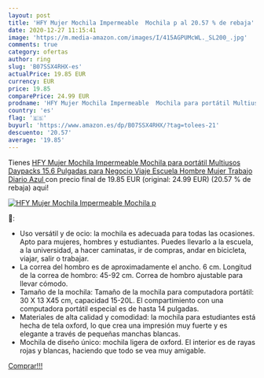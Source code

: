 ```yaml
---
layout: post
title: 'HFY Mujer Mochila Impermeable  Mochila p al 20.57 % de rebaja'
date: 2020-12-27 11:15:41
image: 'https://m.media-amazon.com/images/I/415AGPUMcWL._SL200_.jpg'
comments: true
category: ofertas
author: ring
slug: 'B07SSX4RHX-es'
actualPrice: 19.85 EUR
currency: EUR
price: 19.85
comparePrice: 24.99 EUR
prodname: 'HFY Mujer Mochila Impermeable  Mochila para portátil Multiusos Daypacks 15.6 Pulgadas  para Negocio Viaje Escuela Hombre Mujer Trabajo Diario  Azul '
country: 'es'
flag: '🇪🇸'
buyurl: 'https://www.amazon.es/dp/B07SSX4RHX/?tag=tolees-21'
descuento: '20.57'
average: '19.85'
---
```


Tienes [HFY Mujer Mochila Impermeable  Mochila para portátil Multiusos Daypacks 15.6 Pulgadas  para Negocio Viaje Escuela Hombre Mujer Trabajo Diario  Azul ](https://www.amazon.es/dp/B07SSX4RHX/?tag=tolees-21) con precio final de  19.85 EUR (original: 24.99 EUR) (20.57 %  de rebaja) aqui!

[![HFY Mujer Mochila Impermeable  Mochila p](https://m.media-amazon.com/images/I/415AGPUMcWL._SL200_.jpg)](https://www.amazon.es/dp/B07SSX4RHX/?tag=tolees-21)

🔎:

- Uso versátil y de ocio: la mochila es adecuada para todas las ocasiones. Apto para mujeres, hombres y estudiantes. Puedes llevarlo a la escuela, a la universidad, a hacer caminatas, ir de compras, andar en bicicleta, viajar, salir o trabajar.
- La correa del hombro es de aproximadamente el ancho. 6 cm. Longitud de la correa de hombro: 45-92 cm. Correa de hombro ajustable para llevar cómodo.
- Tamaño de la mochila: Tamaño de la mochila para computadora portátil: 30 X 13 X45 cm, capacidad 15-20L. El compartimiento con una computadora portátil especial es de hasta 14 pulgadas.
- Materiales de alta calidad y comodidad: la mochila para estudiantes está hecha de tela oxford, lo que crea una impresión muy fuerte y es elegante a través de pequeñas manchas blancas.
- Mochila de diseño único: mochila ligera de oxford. El interior es de rayas rojas y blancas, haciendo que todo se vea muy amigable.

[Comprar!!!](https://www.amazon.es/dp/B07SSX4RHX/?tag=tolees-21)
